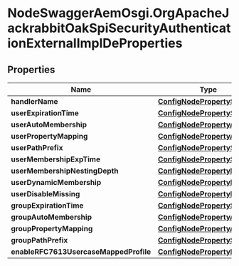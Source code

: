 # NodeSwaggerAemOsgi.OrgApacheJackrabbitOakSpiSecurityAuthenticationExternalImplDeProperties

## Properties
Name | Type | Description | Notes
------------ | ------------- | ------------- | -------------
**handlerName** | [**ConfigNodePropertyString**](ConfigNodePropertyString.md) |  | [optional] 
**userExpirationTime** | [**ConfigNodePropertyString**](ConfigNodePropertyString.md) |  | [optional] 
**userAutoMembership** | [**ConfigNodePropertyArray**](ConfigNodePropertyArray.md) |  | [optional] 
**userPropertyMapping** | [**ConfigNodePropertyArray**](ConfigNodePropertyArray.md) |  | [optional] 
**userPathPrefix** | [**ConfigNodePropertyString**](ConfigNodePropertyString.md) |  | [optional] 
**userMembershipExpTime** | [**ConfigNodePropertyString**](ConfigNodePropertyString.md) |  | [optional] 
**userMembershipNestingDepth** | [**ConfigNodePropertyInteger**](ConfigNodePropertyInteger.md) |  | [optional] 
**userDynamicMembership** | [**ConfigNodePropertyBoolean**](ConfigNodePropertyBoolean.md) |  | [optional] 
**userDisableMissing** | [**ConfigNodePropertyBoolean**](ConfigNodePropertyBoolean.md) |  | [optional] 
**groupExpirationTime** | [**ConfigNodePropertyString**](ConfigNodePropertyString.md) |  | [optional] 
**groupAutoMembership** | [**ConfigNodePropertyArray**](ConfigNodePropertyArray.md) |  | [optional] 
**groupPropertyMapping** | [**ConfigNodePropertyArray**](ConfigNodePropertyArray.md) |  | [optional] 
**groupPathPrefix** | [**ConfigNodePropertyString**](ConfigNodePropertyString.md) |  | [optional] 
**enableRFC7613UsercaseMappedProfile** | [**ConfigNodePropertyBoolean**](ConfigNodePropertyBoolean.md) |  | [optional] 


